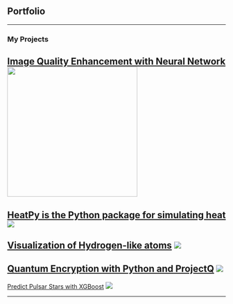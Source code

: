 ## Portfolio

---

### My Projects

[Image Quality Enhancement with Neural Network ](https://github.com/marianna13/Notebooks/blob/master/CNN%20Improve%20Image%20Quality.ipynb)
<img src="images/CNN.jpg" width="300" height="300" />
---
[HeatPy is the Python package for simulating heat](https://github.com/marianna13/heatpy)
<img src="images/dummy_thumbnail.jpg?raw=false"/>
---
[Visualization of Hydrogen-like atoms](https://github.com/marianna13/Notebooks/blob/master/Hydrogen.ipynb)
<img src="images/dummy_thumbnail.jpg?raw=true"/>
---
[Quantum Encryption with Python and ProjectQ](https://github.com/marianna13/Notebooks/blob/master/Quantum_Encryption.ipynb)
<img src="images/dummy_thumbnail.jpg?raw=true"/>
---

[Predict Pulsar Stars with XGBoost](https://github.com/marianna13/Notebooks/blob/master/Quantum_Encryption.ipynb)
<img src="images/dummy_thumbnail.jpg?raw=true"/>




---

